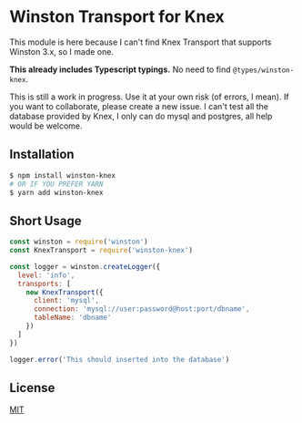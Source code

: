 # Winston Transport for Knex

<!-- ![npm](https://img.shields.io/npm/v/winston-knex?style=flat-square) ![npm](https://img.shields.io/npm/dw/winston-knex?style=flat-square) ![GitHub](https://img.shields.io/github/license/aldy505/winston-knex?style=flat-square) -->

This module is here because I can't find Knex Transport that supports Winston 3.x, so I made one.

<strong>This already includes Typescript typings.</strong> No need to find `@types/winston-knex`.

This is still a work in progress. Use it at your own risk (of errors, I mean). If you want to collaborate, please create a new issue. I can't test all the database provided by Knex, I only can do mysql and postgres, all help would be welcome.

## Installation

```bash
$ npm install winston-knex
# OR IF YOU PREFER YARN
$ yarn add winston-knex

```

## Short Usage

```js
const winston = require('winston')
const KnexTransport = require('winston-knex')

const logger = winston.createLogger({
  level: 'info',
  transports: [
    new KnexTransport({
      client: 'mysql',
      connection: 'mysql://user:password@host:port/dbname',
      tableName: 'dbname'
    })
  ]
})

logger.error('This should inserted into the database')
```

## License

[MIT](https://github.com/aldy505/winston-knex/blob/master/LICENSE)